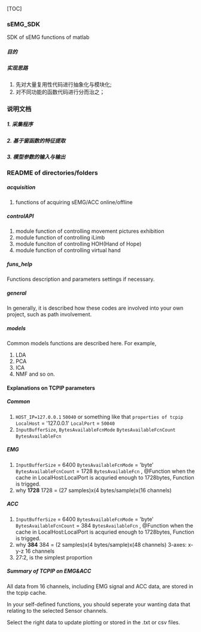 [TOC]


### sEMG_SDK
SDK of sEMG functions of matlab

##### 目的

##### 实现思路
1. 先对大量复用性代码进行抽象化与模块化;
2. 对不同功能的函数代码进行分而治之；

### 说明文档
##### 1. 采集程序
##### 2. 基于窗函数的特征提取
##### 3. 模型参数的输入与输出


### README of directories/folders
##### acquisition
1. functions of acquiring sEMG/ACC online/offline

##### controlAPI
1. module function of controlling movement pictures exhibition
2. module function of controlling iLimb
3. module funciton of controlling HOH(Hand of Hope)
4. module function of controlling virtual hand

##### funs_help
Functions description and parameters settings if necessary.

##### general
In generally, it is described how these codes are involved into your own project, such as path involvement. 

##### models
Common models functions are described here. For example,
1. LDA
2. PCA
3. ICA
4. NMF and so on.


#### Explanations on TCPIP parameters
##### Common
1. `HOST_IP=127.0.0.1`  `50040` or something like that
    `properties of tcpip`
    `LocalHost` = '127.0.0.1'
    `LocalPort` = `50040`
2. `InputBufferSize`,
    `BytesAvailableFcnMode`
    `BytesAvailableFcnCount`
    `BytesAvailableFcn`
##### EMG
1. `InputBufferSize` = 6400
    `BytesAvailableFcnMode` = 'byte'
    `BytesAvailableFcnCount` = 1728
    `BytesAvailableFcn` , @Function
    when the cache in LocalHost:LocalPort is acquried enough to 1728bytes, 
    Function is trigged.
2. why __1728__
    1728 = (27 samples)x(4 bytes/sample)x(16 channels)


##### ACC
1. `InputBufferSize` = 6400
    `BytesAvailableFcnMode` = 'byte'
    `BytesAvailableFcnCount` = 384
    `BytesAvailableFcn` , @Function
    when the cache in LocalHost:LocalPort is acquried enough to 1728bytes, 
    Function is trigged.
2. why __384__
    384 = (2 samples)x(4 bytes/sample)x(48 channels)
    3-axes: x-y-z
    16 channels
3. 27:2, is the simplest proportion

##### Summary of TCPIP on EMG&ACC
All data from 16 channels, including EMG signal and ACC data, are stored in the tcpip cache.

In your self-defined functions, you should seperate your wanting data that relating to the selected Sensor channels.

Select the right data to update plotting or stored in the .txt or csv files. 
